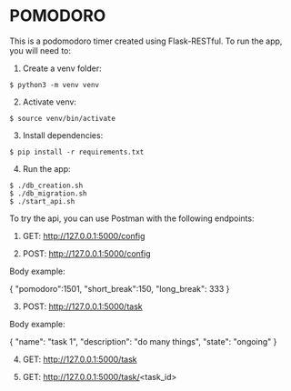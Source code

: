 # POMODORO

This is a podomodoro timer created using Flask-RESTful. To run the app, you will need to:

1. Create a venv folder:

```
$ python3 -m venv venv
```

2. Activate venv:

```
$ source venv/bin/activate
```

3. Install dependencies:

```
$ pip install -r requirements.txt
```

4. Run the app:

```
$ ./db_creation.sh
$ ./db_migration.sh
$ ./start_api.sh
```

To try the api, you can use Postman with the following endpoints:

1. GET:
   http://127.0.0.1:5000/config

2. POST:
   http://127.0.0.1:5000/config

Body example:

{
"pomodoro":1501,
"short_break":150,
"long_break": 333
}

3. POST:
   http://127.0.0.1:5000/task

Body example:

{
"name": "task 1",
"description": "do many things",
"state": "ongoing"
}

4. GET:
   http://127.0.0.1:5000/task

5. GET:
   http://127.0.0.1:5000/task/<task_id>
